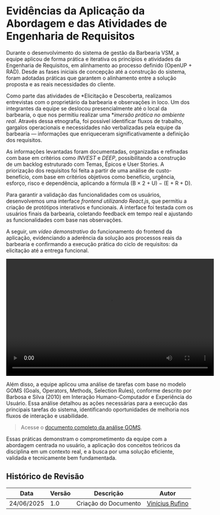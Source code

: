 # Evidências da Aplicação da Abordagem e das Atividades de Engenharia de Requisitos

Durante o desenvolvimento do sistema de gestão da Barbearia VSM, a equipe aplicou de forma prática e iterativa os princípios e atividades da Engenharia de Requisitos, em alinhamento ao processo definido (OpenUP + RAD). Desde as fases iniciais de concepção até a construção do sistema, foram adotadas práticas que garantem o alinhamento entre a solução proposta e as reais necessidades do cliente.

Como parte das atividades de *Elicitação e Descoberta, realizamos entrevistas com o proprietário da barbearia e observações in loco. Um dos integrantes da equipe se deslocou presencialmente até o local da barbearia, o que nos permitiu realizar uma **imersão prática no ambiente real*. Através dessa etnografia, foi possível identificar fluxos de trabalho, gargalos operacionais e necessidades não verbalizadas pela equipe da barbearia — informações que enriqueceram significativamente a definição dos requisitos.

As informações levantadas foram documentadas, organizadas e refinadas com base em critérios como *INVEST* e *DEEP*, possibilitando a construção de um backlog estruturado com Temas, Épicos e User Stories. A priorização dos requisitos foi feita a partir de uma análise de custo-benefício, com base em critérios objetivos como benefício, urgência, esforço, risco e dependência, aplicando a fórmula (B × 2 + U) − (E + R + D).

Para garantir a validação das funcionalidades com os usuários, desenvolvemos uma interface *frontend utilizando React.js*, que permitiu a criação de protótipos interativos e funcionais. A interface foi testada com os usuários finais da barbearia, coletando feedback em tempo real e ajustando as funcionalidades com base nas observações.

A seguir, um *vídeo demonstrativo* do funcionamento do frontend da aplicação, evidenciando a aderência da solução aos processos reais da barbearia e confirmando a execução prática do ciclo de requisitos: da elicitação até a entrega funcional.

<center>
<video width="560" height="315" controls preload="auto">
  <source src="../images/prototipo-mockado.mp4" type="video/mp4">
</video>
</center>

Além disso, a equipe aplicou uma análise de tarefas com base no modelo GOMS (Goals, Operators, Methods, Selection Rules), conforme descrito por Barbosa e Silva (2010) em Interação Humano-Computador e Experiência do Usuário. Essa análise detalhou as ações necessárias para a execução das principais tarefas do sistema, identificando oportunidades de melhoria nos fluxos de interação e usabilidade.

> Acesse o [documento completo da análise GOMS](../images/Análise%20de%20Tarefas%20-%20GOMS%20Detalhado%20(Gestão%20VSM).pdf).

Essas práticas demonstram o comprometimento da equipe com a abordagem centrada no usuário, a aplicação dos conceitos teóricos da disciplina em um contexto real, e a busca por uma solução eficiente, validada e tecnicamente bem fundamentada.

## Histórico de Revisão

|Data|Versão|Descrição|Autor|
|----|------|---------|-----|
|24/06/2025|1.0|Criação do Documento|[Vinícius Rufino](https://github.com/RufinoVfR)|
